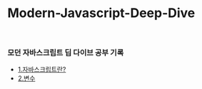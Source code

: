 # Modern-Javascript-Deep-Dive
<br>

### 모던 자바스크립트 딥 다이브 공부 기록
- [1.자바스크립트란?](https://github.com/KIM-DONGJU/Modern-Javascript-Deep-Dive/tree/main/1.%20%EC%9E%90%EB%B0%94%EC%8A%A4%ED%81%AC%EB%A6%BD%ED%8A%B8%EB%9E%80)
- [2.변수](https://github.com/KIM-DONGJU/Modern-Javascript-Deep-Dive/tree/main/2.%20%EB%B3%80%EC%88%98)
